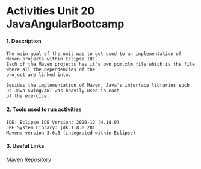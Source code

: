 # Activities Unit 20 JavaAngularBootcamp

#### 1. Description
```
The main goal of the unit was to get used to an implementation of Maven projects within Eclipse IDE. 
Each of the Maven projects has it's own pom.xlm file which is the file where all the dependencies of the
project are linked into.

Besides the implementation of Maven, Java's interface libraries such us Java Swing/AWT was heavily used in each 
of the exercice. 
```
#### 2. Tools used to run activities
```
IDE: Eclipse IDE Version: 2020-12 (4.18.0)
JRE System Library: jdk.1.8.0_281  
Maven: version 3.6.3 (integrated within Eclipse)
```
#### 3. Useful Links

[Maven Repository](https://mvnrepository.com/)



